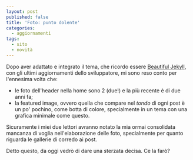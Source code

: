 ```yaml
---
layout: post
published: false
title: 'Foto: punto dolente'
categories:
  - aggiornamenti
tags:
  - sito
  - novità
---
```

Dopo aver adattato e integrato il tema, che ricordo essere [Beautiful Jekyll](https://beautifuljekyll.com/), con gli ultimi aggiornamenti dello sviluppatore, mi sono reso conto per l'ennesima volta che:
- le foto dell'header nella home sono 2 (due!) e la più recente è di due anni fa;
- la featured image, ovvero quella che compare nel *tondo* di ogni post è un po' pochino, come botta di colore, specialmente in un tema con una grafica minimale come questo.

Sicuramente i miei due lettori avranno notato la mia ormai consolidata mancanza di voglia nell'elaborazione delle foto, specialmente per quanto riguarda le gallerie di corredo ai post. 

Detto questo, da oggi vedrò di dare una sterzata decisa. Ce la farò?